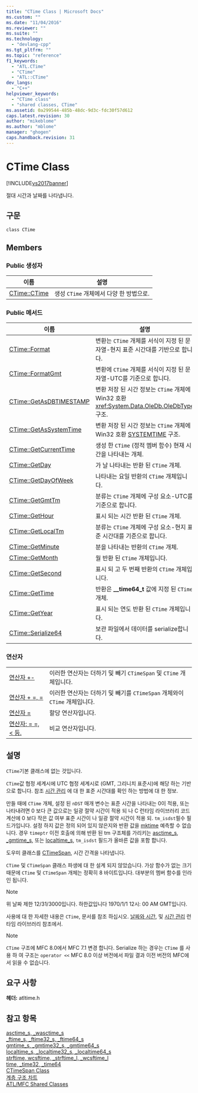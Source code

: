 ```yaml
---
title: "CTime Class | Microsoft Docs"
ms.custom: ""
ms.date: "11/04/2016"
ms.reviewer: ""
ms.suite: ""
ms.technology: 
  - "devlang-cpp"
ms.tgt_pltfrm: ""
ms.topic: "reference"
f1_keywords: 
  - "ATL.CTime"
  - "CTime"
  - "ATL::CTime"
dev_langs: 
  - "C++"
helpviewer_keywords: 
  - "CTime class"
  - "shared classes, CTime"
ms.assetid: 0a299544-485b-48dc-9d3c-fdc30f57d612
caps.latest.revision: 30
author: "mikeblome"
ms.author: "mblome"
manager: "ghogen"
caps.handback.revision: 31
---
```

# CTime Class
[!INCLUDE[vs2017banner](../../assembler/inline/includes/vs2017banner.md)]

절대 시간과 날짜를 나타냅니다.  
  
## 구문  
  
```  
class CTime  
```  
  
## Members  
  
### Public 생성자  
  
|이름|설명|  
|--------|--------|  
|[CTime::CTime](../Topic/CTime::CTime.md)|생성 `CTime` 개체에서 다양 한 방법으로.|  
  
### Public 메서드  
  
|이름|설명|  
|--------|--------|  
|[CTime::Format](../Topic/CTime::Format.md)|변환는 `CTime` 개체를 서식이 지정 된 문자열\-현지 표준 시간대를 기반으로 합니다.|  
|[CTime::FormatGmt](../Topic/CTime::FormatGmt.md)|변환에 `CTime` 개체를 서식이 지정 된 문자열\-UTC를 기준으로 합니다.|  
|[CTime::GetAsDBTIMESTAMP](../Topic/CTime::GetAsDBTIMESTAMP.md)|변환 저장 된 시간 정보는 `CTime` 개체에 Win32 호환 <xref:System.Data.OleDb.OleDbType> 구조.|  
|[CTime::GetAsSystemTime](../Topic/CTime::GetAsSystemTime.md)|변환 저장 된 시간 정보는 `CTime` 개체에 Win32 호환  [SYSTEMTIME](http://msdn.microsoft.com/library/windows/desktop/ms724950) 구조.|  
|[CTime::GetCurrentTime](../Topic/CTime::GetCurrentTime.md)|생성 한 `CTime` \(정적 멤버 함수\) 현재 시간을 나타내는 개체.|  
|[CTime::GetDay](../Topic/CTime::GetDay.md)|가 날 나타내는 반환 된 `CTime` 개체.|  
|[CTime::GetDayOfWeek](../Topic/CTime::GetDayOfWeek.md)|나타내는 요일 반환의 `CTime` 개체입니다.|  
|[CTime::GetGmtTm](../Topic/CTime::GetGmtTm.md)|분류는 `CTime` 개체에 구성 요소\-UTC를 기준으로 합니다.|  
|[CTime::GetHour](../Topic/CTime::GetHour.md)|표시 되는 시간 반환 된 `CTime` 개체.|  
|[CTime::GetLocalTm](../Topic/CTime::GetLocalTm.md)|분류는 `CTime` 개체에 구성 요소\-현지 표준 시간대를 기준으로 합니다.|  
|[CTime::GetMinute](../Topic/CTime::GetMinute.md)|분을 나타내는 반환의 `CTime` 개체.|  
|[CTime::GetMonth](../Topic/CTime::GetMonth.md)|월 반환 된 `CTime` 개체입니다.|  
|[CTime::GetSecond](../Topic/CTime::GetSecond.md)|표시 되 고 두 번째 반환의 `CTime` 개체입니다.|  
|[CTime::GetTime](../Topic/CTime::GetTime.md)|반환은  **\_\_time64\_t** 값에 지정 된 `CTime` 개체.|  
|[CTime::GetYear](../Topic/CTime::GetYear.md)|표시 되는 연도 반환 된 `CTime` 개체입니다.|  
|[CTime::Serialize64](../Topic/CTime::Serialize64.md)|보관 파일에서 데이터를 serialize합니다.|  
  
### 연산자  
  
|||  
|-|-|  
|[연산자 \+\-](../Topic/CTime::operator%20+,%20-.md)|이러한 연산자는 더하기 및 빼기 `CTimeSpan` 및 `CTime` 개체입니다.|  
|[연산자 \+ \=, \=](../Topic/CTime::operator%20+=,%20-=.md)|이러한 연산자는 더하기 및 빼기를 `CTimeSpan` 개체와이 `CTime` 개체입니다.|  
|[연산자 \=](../Topic/CTime::operator%20=.md)|할당 연산자입니다.|  
|[연산자: \= \=, \< 등.](../Topic/CTime%20Comparison%20Operators.md)|비교 연산자입니다.|  
  
## 설명  
 `CTime`기본 클래스에 없는 것입니다.  
  
 `CTime`값 협정 세계시에 UTC 협정 세계시로 \(GMT, 그리니치 표준시\)에 해당 하는 기반으로 합니다.  참조 [시간 관리](../../c-runtime-library/time-management.md) 에 대 한 표준 시간대를 확인 하는 방법에 대 한 정보.  
  
 만들 때에 `CTime` 개체, 설정 된 `nDST` 매개 변수는 표준 시간을 나타내는 0이 적용, 또는 나타내려면 0 보다 큰 값으로는 일광 절약 시간이 적용 되 나 C 런타임 라이브러리 코드 계산에 0 보다 작은 값 여부 표준 시간이 나 일광 절약 시간이 적용 되.  `tm_isdst`필수 필드가입니다.  설정 하지 값은 정의 되어 있지 않은지와 반환 값을  [mktime](../../c-runtime-library/reference/mktime-mktime32-mktime64.md) 예측할 수 없습니다.  경우 `timeptr` 이전 호출에 의해 반환 된 tm 구조체를 가리키는  [asctime\_s](../../c-runtime-library/reference/asctime-s-wasctime-s.md),  [\_gmtime\_s](../../c-runtime-library/reference/gmtime-s-gmtime32-s-gmtime64-s.md), 또는  [localtime\_s](../../c-runtime-library/reference/localtime-s-localtime32-s-localtime64-s.md), `tm_isdst` 필드가 올바른 값을 포함 합니다.  
  
 도우미 클래스를  [CTimeSpan](../../atl-mfc-shared/reference/ctimespan-class.md), 시간 간격을 나타냅니다.  
  
 `CTime` 및 `CTimeSpan` 클래스 파생에 대 한 설계 되지 않았습니다.  가상 함수가 없는 크기 때문에 `CTime` 및 `CTimeSpan` 개체는 정확히 8 바이트입니다.  대부분의 멤버 함수를 인라인 됩니다.  
  
> [!NOTE]
>  위 날짜 제한 12\/31\/3000입니다.  하한값입니다 1970\/1\/1 12시: 00 AM GMT입니다.  
  
 사용에 대 한 자세한 내용은 `CTime`, 문서를 참조 하십시오.  [날짜와 시간](../../atl-mfc-shared/date-and-time.md), 및  [시간 관리](../../c-runtime-library/time-management.md) 런타임 라이브러리 참조에서.  
  
> [!NOTE]
>  `CTime` 구조에 MFC 8.0에서 MFC 7.1 변경 합니다.  Serialize 하는 경우는 `CTime` 를 사용 하 여 구조는 `operator <<` MFC 8.0 이상 버전에서 파일 결과 이전 버전의 MFC에서 읽을 수 없습니다.  
  
## 요구 사항  
 **헤더:** atltime.h  
  
## 참고 항목  
 [asctime\_s, \_wasctime\_s](../../c-runtime-library/reference/asctime-s-wasctime-s.md)   
 [\_ftime\_s, \_ftime32\_s, \_ftime64\_s](../../c-runtime-library/reference/ftime-s-ftime32-s-ftime64-s.md)   
 [gmtime\_s, \_gmtime32\_s, \_gmtime64\_s](../../c-runtime-library/reference/gmtime-s-gmtime32-s-gmtime64-s.md)   
 [localtime\_s, \_localtime32\_s, \_localtime64\_s](../../c-runtime-library/reference/localtime-s-localtime32-s-localtime64-s.md)   
 [strftime, wcsftime, \_strftime\_l, \_wcsftime\_l](../../c-runtime-library/reference/strftime-wcsftime-strftime-l-wcsftime-l.md)   
 [time, \_time32, \_time64](../../c-runtime-library/reference/time-time32-time64.md)   
 [CTimeSpan Class](../../atl-mfc-shared/reference/ctimespan-class.md)   
 [계층 구조 차트](../../mfc/hierarchy-chart.md)   
 [ATL\/MFC Shared Classes](../../atl-mfc-shared/atl-mfc-shared-classes.md)